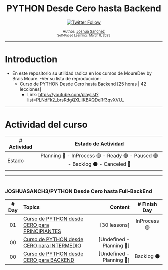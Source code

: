 <div align="center">
  <h1>PYTHON Desde Cero hasta Backend</h1>
  <a class="header-badge" target="_blank" href="https://twitter.com/joshuasanch3">
  <img alt="Twitter Follow" src="https://img.shields.io/twitter/follow/JOSHUASANCH3?style=social">
  </a>

<sub>Author:
<a href="https://twitter.com/joshuasanch3" target="_blank">Joshua Sanchez</a><br>
<small> Self-Paced Learning : March 8, 2023</small>
</sub>

</div>

---

# Introduction

- En este repositorio su utilidad radica en los cursos de MoureDev by Brais Moure.
-Ver su lista de reproduccion:
  - Curso de PYTHON Desde Cero hasta Backend [25 horas | 42 lecciones]
    - Link: https://youtube.com/playlist?list=PLNdFk2_brsRdgQXLIlKBXQDeRf3qvXVU_

---
 
# Actividad del curso

|# Actividad | Estado de Actividad                                                           |
|------------|:-----------------------------------------------------------------------------:|
| Estado     |Planning 🔵 - InProcess 🟡 - Ready 🟢 - Paused 🟣 - Backlog ⚫ - Canceled 🔴|

---

# <h3>JOSHUASANCH3/PYTHON Desde Cero hasta Full-BackEnd</h3>
|# Day   | Topics                                                   | Content                                                  |# Finish Day |
|:------:|:---------------------------------------------------------|---------------------------------------------------------:|:-----------:|
|   01   |  [Curso de PYTHON desde CERO para PRINCIPIANTES](./01.Curso%20de%20PYTHON%20desde%20CERO%20para%20PRINCIPIANTES/Lessons_for_Beginners.md)|[30 lessons]|  InProcess 🟡   |
|   00   |  [Curso de PYTHON desde CERO para  INTERMEDIO](./02.Curso%20de%20PYTHON%20desde%20CERO%20para%20INTERMEDIO/Lessons_for_Intermidate.md)|[Undefined - Planning 🔵]||   Backlog ⚫   |
|   00   |  [Curso de PYTHON desde CERO para BACKEND](./03.Curso%20de%20PYTHON%20desde%20CERO%20para%20BACKEND/Lessons_for_BackEnd.md)|[Undefined - Planning 🔵]|   Backlog ⚫   |

